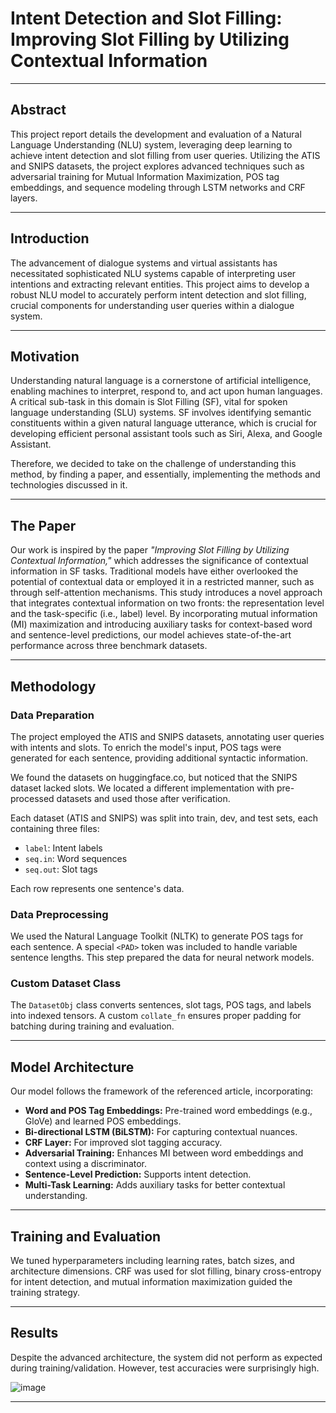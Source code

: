# Intent Detection and Slot Filling: Improving Slot Filling by Utilizing Contextual Information

---

## Abstract

This project report details the development and evaluation of a Natural Language Understanding (NLU) system, leveraging deep learning to achieve intent detection and slot filling from user queries. Utilizing the ATIS and SNIPS datasets, the project explores advanced techniques such as adversarial training for Mutual Information Maximization, POS tag embeddings, and sequence modeling through LSTM networks and CRF layers.

---

## Introduction

The advancement of dialogue systems and virtual assistants has necessitated sophisticated NLU systems capable of interpreting user intentions and extracting relevant entities. This project aims to develop a robust NLU model to accurately perform intent detection and slot filling, crucial components for understanding user queries within a dialogue system.

---

## Motivation

Understanding natural language is a cornerstone of artificial intelligence, enabling machines to interpret, respond to, and act upon human languages. A critical sub-task in this domain is Slot Filling (SF), vital for spoken language understanding (SLU) systems. SF involves identifying semantic constituents within a given natural language utterance, which is crucial for developing efficient personal assistant tools such as Siri, Alexa, and Google Assistant.

Therefore, we decided to take on the challenge of understanding this method, by finding a paper, and essentially, implementing the methods and technologies discussed in it.

---

## The Paper

Our work is inspired by the paper *"Improving Slot Filling by Utilizing Contextual Information,"* which addresses the significance of contextual information in SF tasks. Traditional models have either overlooked the potential of contextual data or employed it in a restricted manner, such as through self-attention mechanisms. This study introduces a novel approach that integrates contextual information on two fronts: the representation level and the task-specific (i.e., label) level. By incorporating mutual information (MI) maximization and introducing auxiliary tasks for context-based word and sentence-level predictions, our model achieves state-of-the-art performance across three benchmark datasets.

---

## Methodology

### Data Preparation

The project employed the ATIS and SNIPS datasets, annotating user queries with intents and slots. To enrich the model's input, POS tags were generated for each sentence, providing additional syntactic information.

We found the datasets on huggingface.co, but noticed that the SNIPS dataset lacked slots. We located a different implementation with pre-processed datasets and used those after verification.

Each dataset (ATIS and SNIPS) was split into train, dev, and test sets, each containing three files:
- `label`: Intent labels
- `seq.in`: Word sequences
- `seq.out`: Slot tags

Each row represents one sentence's data.

### Data Preprocessing

We used the Natural Language Toolkit (NLTK) to generate POS tags for each sentence. A special `<PAD>` token was included to handle variable sentence lengths. This step prepared the data for neural network models.

### Custom Dataset Class

The `DatasetObj` class converts sentences, slot tags, POS tags, and labels into indexed tensors. A custom `collate_fn` ensures proper padding for batching during training and evaluation.

---

## Model Architecture

Our model follows the framework of the referenced article, incorporating:

- **Word and POS Tag Embeddings:** Pre-trained word embeddings (e.g., GloVe) and learned POS embeddings.
- **Bi-directional LSTM (BiLSTM):** For capturing contextual nuances.
- **CRF Layer:** For improved slot tagging accuracy.
- **Adversarial Training:** Enhances MI between word embeddings and context using a discriminator.
- **Sentence-Level Prediction:** Supports intent detection.
- **Multi-Task Learning:** Adds auxiliary tasks for better contextual understanding.

---

## Training and Evaluation

We tuned hyperparameters including learning rates, batch sizes, and architecture dimensions. CRF was used for slot filling, binary cross-entropy for intent detection, and mutual information maximization guided the training strategy.

---

## Results

Despite the advanced architecture, the system did not perform as expected during training/validation. However, test accuracies were surprisingly high.

![image](https://github.com/user-attachments/assets/3dfb7cd5-4b4d-412f-b80d-997254369712)

---
